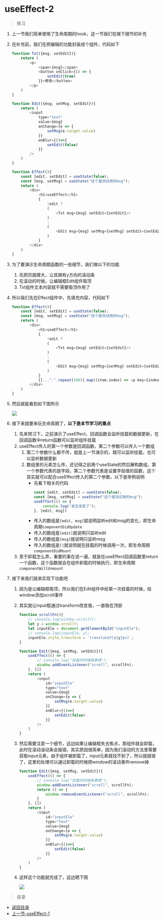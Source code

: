 # useEffect-2

> 练习

1. 上一节我们简单使用了生命周期的hook，这一节我们在做下细节的补充
2. 在补充前，我们在把编辑的功能封装成个组件，代码如下
    ```js
    function Txt({msg, setEdit}){
        return (
            <p>
                <span>{msg}</span>
                <button onClick={() => {
                    setEdit(true)
                }}>修改</button>
            </p>        
        )
    }

    function Edit({msg, setMsg, setEdit}){
        return (
            <input 
                type="text" 
                value={msg} 
                onChange={e => {
                    setMsg(e.target.value)
                }} 
                onBlur={()=>{
                    setEdit(false)
                }}
            />
        )
    }

    function Effect(){
        const [edit, setEdit] = useState(false);
        const [msg, setMsg] = useState("这个是测试用的msg");
        return (
            <div>
                <h1>useEffect</h1>
                {   
                    !edit ? 
                    (
                        <Txt msg={msg} setEdit={setEdit}/>
                    )
                    :
                    (
                        <Edit msg={msg} setMsg={setMsg} setEdit={setEdit}/>                    
                    )
                } 
            </div>
        )
    }    
    ```
3. 为了要演示生命周期函数的一些细节，我们做以下的功能
    1. 先把页面撑大，让其拥有y方向的滚动条
    2. 在滚动的时候，让编辑框Edit组件吸顶
    3. Txt组件文本内容就不需要吸顶作用了

4. 所以我们先在Effect组件中，先填充内容，代码如下
    ```js
    function Effect(){
        const [edit, setEdit] = useState(false);
        const [msg, setMsg] = useState("这个是测试用的msg");
        return (
            <div>
                <h1>useEffect</h1>
                {   
                    !edit ? 
                    (
                        <Txt msg={msg} setEdit={setEdit}/>
                    )
                    :
                    (
                        <Edit msg={msg} setMsg={setMsg} setEdit={setEdit}/>                    
                    )
                } 
                {[...".".repeat(100)].map((item,index) => <p key={index}>这个是填充页面的啦</p>)}
            </div>
        )
    }
    ```
5. 然后就能看到如下图所示  

    ![](./images/页面内容填充.jpg)

6. 接下来就要来玩生命周期了，**以下是本节学习的重点**
    1. 先来预习下，之前演示了useEffect，回调函数会监听挂载和数据更新，在回调函数中return函数可以监听组件挂载
    2. useEffect传入的第一个参数是回调函数，第二个参数可以传入一个数组
        1. 第二个参数什么都不传，就是上一节演示的，既可以监听挂载，也可以监听数据更新
        2. 数组里的元素怎么传，还记得之前用个useState的然后解构数组，第一个参数代表的是字段，第二个参数代表是设置字段值的函数，这个其实就可以配合useEffect传入的第二个参数，以下是举例说明
            * 先看下相关的代码
                ```js
                const [edit, setEdit] = useState(false);
                const [msg, setMsg] = useState("这个是测试用的msg");
                useEffect(() => {
                    console.log("发生改变了");
                }, [edit, msg])                
                ```
            * 传入的数组是`[edit, msg]`就说明监听edit和msg的变化，即生命周期`componentDidUpdate`   
            * 传入的数组是`[edit]`就说明只监听edit  
            * 传入的数组是`[msg]`就说明只监听msg
            * 传入的数组是`[]`就说明就在挂载的时候调用一次，即生命周期`componentDidMount`  
    3. 至于卸载怎么弄，重要的事在说一遍，就是在useEffect回调函数里return一个函数，这个函数就会在组件卸载的时候执行，即生命周期`componentWillUnmount` 

7. 接下来我们就来实现下功能吧
    1. 因为是让编辑框吸顶，所以我们在Edit组件中给第一次挂载的时候，给window添加scroll事件
    2. 其实就让input框通过transform改变值，一直吸在顶部 
        ```js
        function scrollFn(){
            // console.log(window.scrollY);
            let y = window.scrollY;
            let inputEle = document.getElementById("inputEle");
            // console.log(inputEle, y);
            inputEle.style.transform = `translateY(${y}px)`;
        }

        function Edit({msg, setMsg, setEdit}){
            useEffect(() => {
                // console.log("挂载的时候搞事情");
                window.addEventListener("scroll", scrollFn);
            }, [])
            return (
                <input 
                    id="inputEle"
                    type="text" 
                    value={msg} 
                    onChange={e => {
                        setMsg(e.target.value)
                    }} 
                    onBlur={()=>{
                        setEdit(false)
                    }}
                />
            )
        }        
        ``` 
    3. 然后需要注意一个细节，这边如果让编辑框失去焦点，那组件就会卸载，此时在滚动滚动条会报错，其实原因很简单，因为我们滚动的方法里需要获取input元素，由于组件被卸载了，input元素就找不到了，所以就报错了，这里的处理可以通过卸载的时候把window的滚动事件remove掉
        ```js
        function Edit({msg, setMsg, setEdit}){
            useEffect(() => {
                // console.log("挂载的时候搞事情");
                window.addEventListener("scroll", scrollFn);
                return () => {
                    window.removeEventListener("scroll", scrollFn);
                }
            }, [])
            return (
                <input 
                    id="inputEle"
                    type="text" 
                    value={msg} 
                    onChange={e => {
                        setMsg(e.target.value)
                    }} 
                    onBlur={()=>{
                        setEdit(false)
                    }}
                />
            )
        }        
        ```
    4. 这样这个功能就完成了，这边晒下图    

        ![](./images/晒下功能完成后的样子.jpg)

> 目录

* [返回目录](../../README.md)
* [上一节-useEffect-1](../day-03/useEffect-1.md)          
